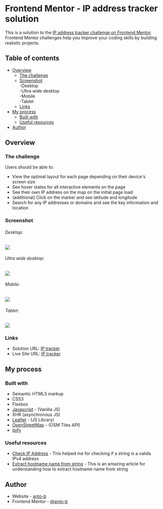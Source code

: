 # Frontend Mentor - IP address tracker solution

This is a solution to the [IP address tracker challenge on Frontend Mentor](https://www.frontendmentor.io/challenges/ip-address-tracker-I8-0yYAH0). Frontend Mentor challenges help you improve your coding skills by building realistic projects. 

## Table of contents

- [Overview](#overview)
  - [The challenge](#the-challenge)
  - [Screenshot](#screenshot)    
    -Desktop    
    -Ultra wide desktop    
    -Mobile   
    -Tablet    
  - [Links](#links)
- [My process](#my-process)
  - [Built with](#built-with)
  - [Useful resources](#useful-resources)
- [Author](#author)


## Overview

### The challenge

Users should be able to:

- View the optimal layout for each page depending on their device's screen size
- See hover states for all interactive elements on the page
- See their own IP address on the map on the initial page load
- (additional) Click on the marker and see latitude and longitude
- Search for any IP addresses or domains and see the key information and location

### Screenshot
###### Desktop:
![](./screenshots/desktop.png)     

###### Ultra wide desktop:  
![](./screenshots/ultra-wide-desktop.png)    

###### Mobile:
![](./screenshots/mobile.png)    

###### Tablet:
![](./screenshots/tablet.png)

### Links

- Solution URL: [IP tracker](https://github.com/anto-b/fm-public-projects/tree/main/ip-address-tracker-master)
- Live Site URL: [IP tracker](https://anto-b.github.io/fm-public-projects/ip-address-tracker-master/)

## My process

### Built with

- Semantic HTML5 markup
- CSS3
- Flexbox
- [Javascript](https://www.javascript.com/) - (Vanilla JS)
- XHR (asynchronous JS)
- [Leaflet](https://leafletjs.com/) - (JS Library)
- [OpenStreetMap](https://wiki.openstreetmap.org/wiki/API) - (OSM Tiles API)
- [Ipify](https://www.ipify.org/)

### Useful resources

- [Check IP Address](https://melvingeorge.me/blog/check-if-string-is-valid-ip-address-javascript) - This helped me for checking if a string is a valida IPv4 address
- [Extract hostname name from string](https://stackoverflow.com/questions/8498592/extract-hostname-name-from-string) - This is an amazing article for understanding how to extract hostname name from string

## Author

- Website - [anto-b](https://github.com/anto-b)
- Frontend Mentor - [@anto-b](https://www.frontendmentor.io/profile/anto-b)
